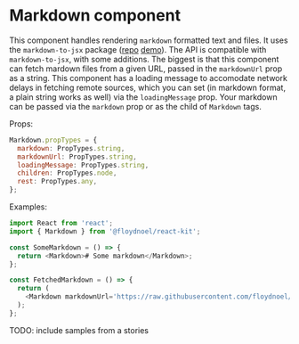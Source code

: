 # Markdown component

This component handles rendering `markdown` formatted text and files. It uses the `markdown-to-jsx` package ([repo](https://github.com/probablyup/markdown-to-jsx/) [demo](https://probablyup.com/markdown-to-jsx/)). The API is compatible with `markdown-to-jsx`, with some additions. The biggest is that this component can fetch mardown files from a given URL, passed in the `markdownUrl` prop as a string. This component has a loading message to accomodate network delays in fetching remote sources, which you can set (in markdown format, a plain string works as well) via the `loadingMessage` prop. Your markdown can be passed via the `markdown` prop or as the child of `Markdown` tags.

Props:

```js
Markdown.propTypes = {
  markdown: PropTypes.string,
  markdownUrl: PropTypes.string,
  loadingMessage: PropTypes.string,
  children: PropTypes.node,
  rest: PropTypes.any,
};
```

Examples:

```js
import React from 'react';
import { Markdown } from '@floydnoel/react-kit';

const SomeMarkdown = () => {
  return <Markdown># Some markdown</Markdown>;
};

const FetchedMarkdown = () => {
  return (
    <Markdown markdownUrl='https://raw.githubusercontent.com/floydnoel/exceldate/1.1.0/README.md' />
  );
};
```

TODO: include samples from a stories
